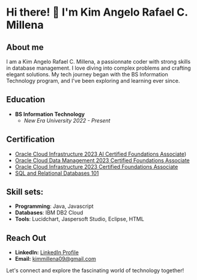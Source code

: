 # Hi there! 👋 I'm Kim Angelo Rafael C. Millena

## About me
I am a Kim Angelo Rafael C. Millena, a passionnate coder with strong skills in database management. I love diving into complex problems and crafting elegant solutions. My tech journey began with the BS Information Technology program, and I've been exploring and learning ever since.

## Education 
- **BS Information Technology**
  - *New Era University* *2022 - Present*

## Certification
* [Oracle Cloud Infrastructure 2023 AI Certified Foundations Associate](https://catalog-education.oracle.com/pls/certview/sharebadge?id=D772C4E63E0391E6521A3331D1BD9C4E9A669DB0954F34AF750530AEF69AA97D&fbclid=IwAR0Tj4pNTUOftkMkmSCCw-mMh9NiRBYFThyM46jgZbrdjCQcVeL4CZ8w14s))
* [Oracle Cloud Data Management 2023 Certified Foundations Associate](https://catalog-education.oracle.com/pls/certview/sharebadge?id=D2C505BBDDD22CFE62CDA6EC285B5DE714504118BD5E2887776082185FCF3029&fbclid=IwAR0JBmOuLJ2_Az3hFl7Tho4O-spddBgrnjqpdXkfAiVq6dfw5daAnKVhrAA)
* [Oracle Cloud Infrastructure 2023 Certified Foundations Associate](https://catalog-education.oracle.com/pls/certview/sharebadge?id=3211762A03543D3D70296A9ADF5A4100149C224E8FEC9AA1920794789810DB3F&fbclid=IwAR0qi5VYdtCsfqP7LhSm_9pns9S3DaGwfv4DN0p3X8dGVzCAyX9J4GLbYLQ)
* [SQL and Relational Databases 101](https://courses.cognitiveclass.ai/certificates/fe604c88e8544817abd4934f2a214924?fbclid=IwAR0teazcBf5LyqfOFNLzsLgtmv9-7JiGiS7FKRPGysTIHHk4dYAsNWgpqBw)

## Skill sets:
* **Programming**:  Java, Javascript
* **Databases**: IBM DB2 Cloud
* **Tools**:  Lucidchart, Jaspersoft Studio, Eclipse, HTML

## Reach Out
- **LinkedIn:** [LinkedIn Profile](insert-linkedin-link)
- **Email:** kimmillena09@gmail.com

Let's connect and explore the fascinating world of technology together!


